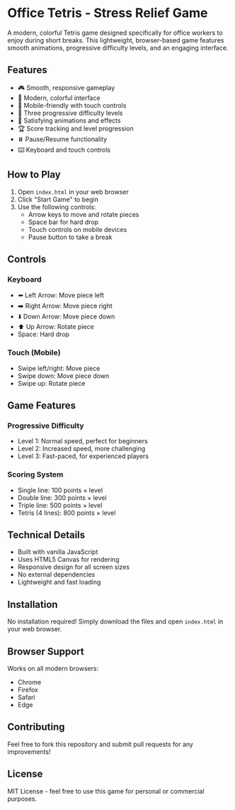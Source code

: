 # Office Tetris - Stress Relief Game

A modern, colorful Tetris game designed specifically for office workers to enjoy during short breaks. This lightweight, browser-based game features smooth animations, progressive difficulty levels, and an engaging interface.

## Features

- 🎮 Smooth, responsive gameplay
- 🎨 Modern, colorful interface
- 📱 Mobile-friendly with touch controls
- 🎯 Three progressive difficulty levels
- 💫 Satisfying animations and effects
- 🏆 Score tracking and level progression
- ⏸️ Pause/Resume functionality
- ⌨️ Keyboard and touch controls

## How to Play

1. Open `index.html` in your web browser
2. Click "Start Game" to begin
3. Use the following controls:
   - Arrow keys to move and rotate pieces
   - Space bar for hard drop
   - Touch controls on mobile devices
   - Pause button to take a break

## Controls

### Keyboard
- ⬅️ Left Arrow: Move piece left
- ➡️ Right Arrow: Move piece right
- ⬇️ Down Arrow: Move piece down
- ⬆️ Up Arrow: Rotate piece
- Space: Hard drop

### Touch (Mobile)
- Swipe left/right: Move piece
- Swipe down: Move piece down
- Swipe up: Rotate piece

## Game Features

### Progressive Difficulty
- Level 1: Normal speed, perfect for beginners
- Level 2: Increased speed, more challenging
- Level 3: Fast-paced, for experienced players

### Scoring System
- Single line: 100 points × level
- Double line: 300 points × level
- Triple line: 500 points × level
- Tetris (4 lines): 800 points × level

## Technical Details

- Built with vanilla JavaScript
- Uses HTML5 Canvas for rendering
- Responsive design for all screen sizes
- No external dependencies
- Lightweight and fast loading

## Installation

No installation required! Simply download the files and open `index.html` in your web browser.

## Browser Support

Works on all modern browsers:
- Chrome
- Firefox
- Safari
- Edge

## Contributing

Feel free to fork this repository and submit pull requests for any improvements!

## License

MIT License - feel free to use this game for personal or commercial purposes. 